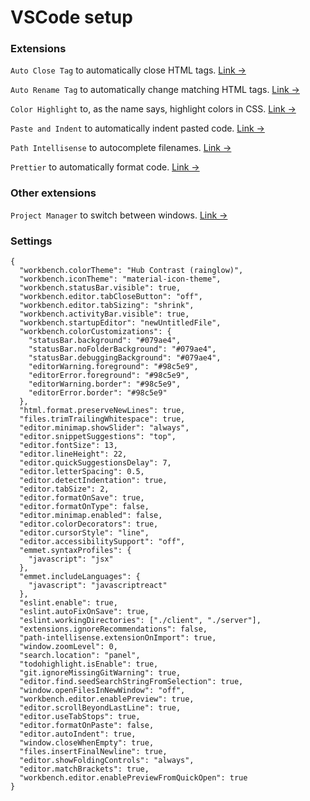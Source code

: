 # VSCode setup

### Extensions
`Auto Close Tag` to automatically close HTML tags. [Link &rarr;](https://marketplace.visualstudio.com/items?itemName=formulahendry.auto-close-tag)

`Auto Rename Tag` to automatically change matching HTML tags. [Link &rarr;](https://marketplace.visualstudio.com/items?itemName=formulahendry.auto-rename-tag)

`Color Highlight` to, as the name says, highlight colors in CSS. [Link &rarr;](https://marketplace.visualstudio.com/items?itemName=naumovs.color-highlight)

`Paste and Indent` to automatically indent pasted code. [Link &rarr;](https://marketplace.visualstudio.com/items?itemName=Rubymaniac.vscode-paste-and-indent)

`Path Intellisense` to autocomplete filenames. [Link &rarr;](https://marketplace.visualstudio.com/items?itemName=christian-kohler.path-intellisense)

`Prettier` to automatically format code. [Link &rarr;](https://marketplace.visualstudio.com/items?itemName=esbenp.prettier-vscode)

### Other extensions
`Project Manager` to switch between windows. [Link &rarr;](https://marketplace.visualstudio.com/items?itemName=alefragnani.project-manager)

### Settings
```
{
  "workbench.colorTheme": "Hub Contrast (rainglow)",
  "workbench.iconTheme": "material-icon-theme",
  "workbench.statusBar.visible": true,
  "workbench.editor.tabCloseButton": "off",
  "workbench.editor.tabSizing": "shrink",
  "workbench.activityBar.visible": true,
  "workbench.startupEditor": "newUntitledFile",
  "workbench.colorCustomizations": {
    "statusBar.background": "#079ae4",
    "statusBar.noFolderBackground": "#079ae4",
    "statusBar.debuggingBackground": "#079ae4",
    "editorWarning.foreground": "#98c5e9",
    "editorError.foreground": "#98c5e9",
    "editorWarning.border": "#98c5e9",
    "editorError.border": "#98c5e9"
  },
  "html.format.preserveNewLines": true,
  "files.trimTrailingWhitespace": true,
  "editor.minimap.showSlider": "always",
  "editor.snippetSuggestions": "top",
  "editor.fontSize": 13,
  "editor.lineHeight": 22,
  "editor.quickSuggestionsDelay": 7,
  "editor.letterSpacing": 0.5,
  "editor.detectIndentation": true,
  "editor.tabSize": 2,
  "editor.formatOnSave": true,
  "editor.formatOnType": false,
  "editor.minimap.enabled": false,
  "editor.colorDecorators": true,
  "editor.cursorStyle": "line",
  "editor.accessibilitySupport": "off",
  "emmet.syntaxProfiles": {
    "javascript": "jsx"
  },
  "emmet.includeLanguages": {
    "javascript": "javascriptreact"
  },
  "eslint.enable": true,
  "eslint.autoFixOnSave": true,
  "eslint.workingDirectories": ["./client", "./server"],
  "extensions.ignoreRecommendations": false,
  "path-intellisense.extensionOnImport": true,
  "window.zoomLevel": 0,
  "search.location": "panel",
  "todohighlight.isEnable": true,
  "git.ignoreMissingGitWarning": true,
  "editor.find.seedSearchStringFromSelection": true,
  "window.openFilesInNewWindow": "off",
  "workbench.editor.enablePreview": true,
  "editor.scrollBeyondLastLine": true,
  "editor.useTabStops": true,
  "editor.formatOnPaste": false,
  "editor.autoIndent": true,
  "window.closeWhenEmpty": true,
  "files.insertFinalNewline": true,
  "editor.showFoldingControls": "always",
  "editor.matchBrackets": true,
  "workbench.editor.enablePreviewFromQuickOpen": true
}
```
